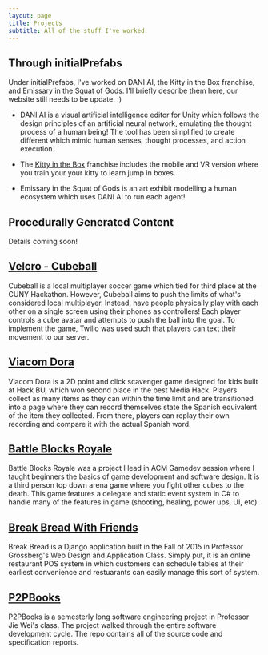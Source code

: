 ```yaml
---
layout: page
title: Projects
subtitle: All of the stuff I've worked
---
```


## Through initialPrefabs
Under initialPrefabs, I've worked on DANI AI, the Kitty in the Box franchise, and Emissary in the Squat of Gods. I'll briefly describe them here, our website still needs
to be update. :)

* DANI AI is a visual artificial intelligence editor for Unity which follows the design principles of an artificial neural network, emulating the thought process of a human
being! The tool has been simplified to create different which mimic human senses,
thought processes, and action execution.

* The [Kitty in the Box](http://mokuni.com/press/sheet.php?p=Kitty%20in%20the%20Box%20VR#projects) franchise includes the mobile and VR version where you train your
your kitty to learn jump in boxes.

* Emissary in the Squat of Gods is an art exhibit modelling a human ecosystem which uses
DANI AI to run each agent!

## Procedurally Generated Content
Details coming soon!

## [Velcro - Cubeball](https://github.com/psuong/cubeball)

Cubeball is a local multiplayer soccer game which tied for third place at the CUNY Hackathon. However, Cubeball aims to
push the limits of what's considered local multiplayer. Instead, have people physically play with each other on a single
screen using their phones as controllers! Each player controls a cube avatar and attempts to push the ball into the goal.
To implement the game, Twilio was used such that players can text their movement to our server.

## [Viacom Dora](https://github.com/psuong/viacom-dora)

Viacom Dora is a 2D point and click scavenger game designed for kids built at Hack BU, which won second place in the best
Media Hack. Players collect as many items as they can within the time limit and are transitioned into a page where they
can record themselves state the Spanish equivalent of the item they collected. From there, players can replay their own
recording and compare it with the actual Spanish word.

## [Battle Blocks Royale](https://bitbucket.org/psuong01/battle-blocks-royale)

Battle Blocks Royale was a project I lead in ACM Gamedev session where I taught beginners the basics of game development
and software design. It is a third person top down arena game where you fight other cubes to the death. This game features a delegate and static event system in C# to handle many of the features in game (shooting, healing, power ups, UI, etc).

## [Break Bread With Friends](https://bitbucket.org/cyang001/break-bread-with-friends)

Break Bread is a Django application built in the Fall of 2015 in Professor Grossberg's Web Design and Application Class. Simply put, it is an online restaurant POS system in which customers can schedule tables at their earliest convenience and restuarants can easily manage this sort of system.

## [P2PBooks](https://github.com/psuong/p2pbooks)

P2PBooks is a semesterly long software engineering project in Professor Jie Wei's class. The project walked through the entire software development cycle. The repo contains all of the source code and specification reports.
